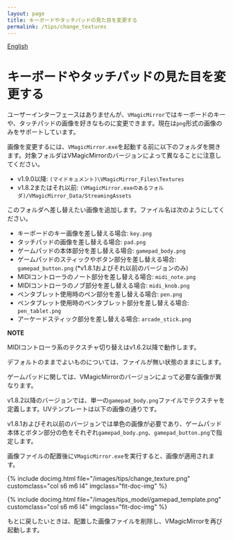 ```yaml
---
layout: page
title: キーボードやタッチパッドの見た目を変更する
permalink: /tips/change_textures
---
```


[English](../../en/tips/change_textures)

# キーボードやタッチパッドの見た目を変更する

ユーザーインターフェースはありませんが、`VMagicMirror`ではキーボードのキーや、タッチパッドの画像を好きなものに変更できます。現在は`png`形式の画像のみをサポートしています。

画像を変更するには、`VMagicMirror.exe`を起動する前に以下のフォルダを開きます。対象フォルダはVMagicMirrorのバージョンによって異なることに注意してください。

<div class="doc-ul" markdown="1">

- v1.9.0以降: `(マイドキュメント)\VMagicMirror_Files\Textures`
- v1.8.2またはそれ以前: `(VMagicMirror.exeのあるフォルダ)/VMagicMirror_Data/StreamingAssets`

</div>


このフォルダへ差し替えたい画像を追加します。ファイル名は次のようにしてください。

* キーボードのキー画像を差し替える場合: `key.png`
* タッチパッドの画像を差し替える場合: `pad.png`
* ゲームパッドの本体部分を差し替える場合: `gamepad_body.png`
* ゲームパッドのスティックやボタン部分を差し替える場合: `gamepad_button.png` (*v1.8.1およびそれ以前のバージョンのみ)
* MIDIコントローラのノート部分を差し替える場合: `midi_note.png`
* MIDIコントローラのノブ部分を差し替える場合: `midi_knob.png`
* ペンタブレット使用時のペン部分を差し替える場合: `pen.png`
* ペンタブレット使用時のペンタブレット部分を差し替える場合: `pen_tablet.png`
* アーケードスティック部分を差し替える場合: `arcade_stick.png`

<div class="note-area" markdown="1">

**NOTE**

MIDIコントローラ系のテクスチャ切り替えはv1.6.2以降で動作します。

</div>

デフォルトのままでよいものについては、ファイルが無い状態のままにします。

ゲームパッドに関しては、VMagicMirrorのバージョンによって必要な画像が異なります。

v1.8.2以降のバージョンでは、単一の`gamepad_body.png`ファイルでテクスチャを定義します。UVテンプレートは以下の画像の通りです。

v1.8.1およびそれ以前のバージョンでは単色の画像が必要であり、ゲームパッド本体とボタン部分の色をそれぞれ`gamepad_body.png`、`gamepad_button.png`で指定します。

画像ファイルの配置後に`VMagicMirror.exe`を実行すると、画像が適用されます。

<div class="row">

{% include docimg.html file="/images/tips/change_texture.png" customclass="col s6 m6 l4" imgclass="fit-doc-img" %}

{% include docimg.html file="/images/tips_model/gamepad_template.png" customclass="col s6 m6 l4" imgclass="fit-doc-img" %}

</div>

もとに戻したいときは、配置した画像ファイルを削除し、VMagicMirrorを再び起動します。
